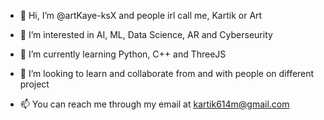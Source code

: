 - 👋 Hi, I’m @artKaye-ksX and people irl call me, Kartik or Art 
  
- 👀 I’m interested in AI, ML, Data Science, AR and Cyberseurity

- 🌱 I’m currently learning Python, C++ and ThreeJS

- 💞️ I’m looking to learn and collaborate from and with people on different project

- 📫 You can reach me through my email at kartik614m@gmail.com

<!---
artKaye-ksX/artKaye-ksX is a ✨ special ✨ repository because its `README.md` (this file) appears on your GitHub profile.
You can click the Preview link to take a look at your changes.
--->
